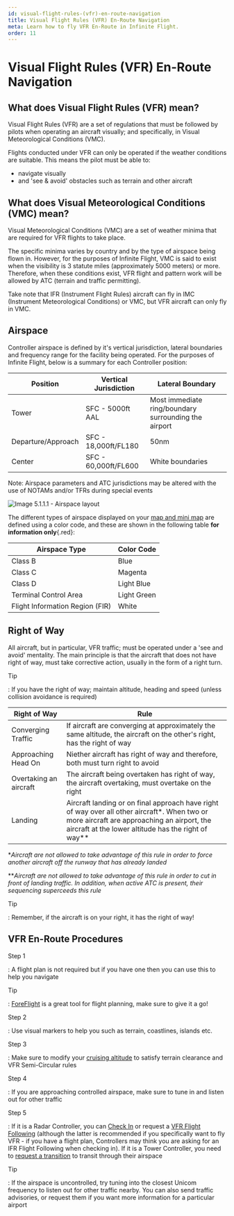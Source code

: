 ```yaml
---
id: visual-flight-rules-(vfr)-en-route-navigation
title: Visual Flight Rules (VFR) En-Route Navigation
meta: Learn how to fly VFR En-Route in Infinite Flight.
order: 11
---
```


# Visual Flight Rules (VFR) En-Route Navigation



## What does Visual Flight Rules (VFR) mean?

Visual Flight Rules (VFR) are a set of regulations that must be followed by pilots when operating an aircraft visually; and specifically, in Visual Meteorological Conditions (VMC). 



Flights conducted under VFR can only be operated if the weather conditions are suitable. This means the pilot must be able to:



- navigate visually
- and 'see & avoid' obstacles such as terrain and other aircraft



## What does Visual Meteorological Conditions (VMC) mean?

Visual Meteorological Conditions (VMC) are a set of weather minima that are required for VFR flights to take place. 



The specific minima varies by country and by the type of airspace being flown in. However, for the purposes of Infinite Flight, VMC is said to exist when the visibility is 3 statute miles (approximately 5000 meters) or more. Therefore, when these conditions exist, VFR flight and pattern work will be allowed by ATC (terrain and traffic permitting).



Take note that IFR (Instrument Flight Rules) aircraft can fly in IMC (Instrument Meteorological Conditions) or VMC, but VFR aircraft can only fly in VMC.



## Airspace

Controller airspace is defined by it's vertical jurisdiction, lateral boundaries and frequency range for the facility being operated. For the purposes of Infinite Flight, below is a summary for each Controller position:



| Position           | Vertical Jurisdiction | Lateral Boundary                                     |
| ------------------ | --------------------- | ---------------------------------------------------- |
| Tower              | SFC - 5000ft AAL      | Most immediate ring/boundary surrounding the airport |
| Departure/Approach | SFC - 18,000ft/FL180  | 50nm                                                 |
| Center             | SFC - 60,000ft/FL600  | White boundaries                                     |

Note: Airspace parameters and ATC jurisdictions may be altered with the use of NOTAMs and/or TFRs during special events



![Image 5.1.1.1 - Airspace layout](C:/Users/Regan/Documents/GitHub/infiniteflight-docs/atc-manual/5.-airspace/_images/manual/graphics/atc-airspace-layout.jpg)



The different types of airspace displayed on your [map and mini map](/guide/getting-started/pilot-user-interface/flight-planning#map) are defined using a color code, and these are shown in the following table **for information only**{.red}:

 

| Airspace Type                   | Color Code  |
| ------------------------------- | ----------- |
| Class B                         | Blue        |
| Class C                         | Magenta     |
| Class D                         | Light Blue  |
| Terminal Control Area           | Light Green |
| Flight Information Region (FIR) | White       |

 

## Right of Way

All aircraft, but in particular, VFR traffic; must be operated under a 'see and avoid' mentality. The main principle is that the aircraft that does not have right of way, must take corrective action, usually in the form of a right turn.



Tip

: If you have the right of way; maintain altitude, heading and speed (unless collision avoidance is required)



| Right of Way           | Rule                                                         |
| ---------------------- | ------------------------------------------------------------ |
| Converging Traffic     | If aircraft are converging at approximately the same altitude, the aircraft on the other's right, has the right of way |
| Approaching Head On    | Niether aircraft has right of way and therefore, both must turn right to avoid |
| Overtaking an aircraft | The aircraft being overtaken has right of way, the aircraft overtaking, must overtake on the right |
| Landing                | Aircraft landing or on final approach have right of way over all other aircraft*. When two or more aircraft are approaching an airport, the aircraft at the lower altitude has the right of way** |



**Aircraft are not allowed to take advantage of this rule in order to force another aircraft off the runway that has already landed*

***Aircraft are not allowed to take advantage of this rule in order to cut in front of landing traffic. In addition, when active ATC is present, their sequencing superceeds this rule*



Tip

: Remember, if the aircraft is on your right, it has the right of way!



## VFR En-Route Procedures



Step 1

: A flight plan is not required but if you have one then you can use this to help you navigate



Tip

: [ForeFlight](/guide/getting-started/home-user-interface/settings#foreflight) is a great tool for flight planning, make sure to give it a go!



Step 2

: Use visual markers to help you such as terrain, coastlines, islands etc.



Step 3

: Make sure to modify your [cruising altitude](/guide/flying-guide/take-off-to-cruise/step-climbs-and-cruising-altitudes#ifr%2Fvfr-semi-circular-rules) to satisfy terrain clearance and VFR Semi-Circular rules



Step 4

: If you are approaching controlled airspace, make sure to tune in and listen out for other traffic



Step 5

: If it is a Radar Controller, you can [Check In](/guide/atc-manual/6.-radar/6.4-departure-check-in#the-use-of-check-in) or request a [VFR Flight Following](/guide/atc-manual/6.-radar/6.5-flight-following#6.5-flight-following) (although the latter is recommended if you specifically want to fly VFR - if you have a flight plan, Controllers may think you are asking for an IFR Flight Following when checking in). If it is a Tower Controller, you need to [request a transition](/guide/atc-manual/3.-tower/3.3-pattern-work-transitions-flight-of-xx#transitions) to transit through their airspace



Tip

: If the airspace is uncontrolled, try tuning into the closest Unicom frequency to listen out for other traffic nearby. You can also send traffic advisories, or request them if you want more information for a particular airport